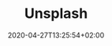 ---
title: "Unsplash"
images: # Create a folder in /static/images/tools that has the same name as this current markdown file and place the images there. We only need the file name here. If this is not clear, please refer to existing tools as references.
  - path: unsplash-landing.png
categories:
  - Publishing and Sharing
  - Communications
tags:
  - Writing
  - Presentation
links:
  - name: unsplash
    link: https://unsplash.com/
summary: Free high resolution images.
features:
platforms:
  - Web
fields:
plans:
date: 2020-04-27T13:25:54+02:00
draft: false
---